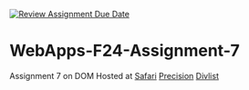 [![Review Assignment Due Date](https://classroom.github.com/assets/deadline-readme-button-22041afd0340ce965d47ae6ef1cefeee28c7c493a6346c4f15d667ab976d596c.svg)](https://classroom.github.com/a/NPDM3uFp)
# WebApps-F24-Assignment-7
Assignment 7 on DOM
Hosted at 
 [Safari](https://44-563-webapps-f24.github.io/44563-webapps-f24-assignment7-MukundSaiRathod/safari)
 [Precision](https://44-563-webapps-f24.github.io/44563-webapps-f24-assignment7-MukundSaiRathod/precision)
 [Divlist](https://44-563-webapps-f24.github.io/44563-webapps-f24-assignment7-MukundSaiRathod/divlist)
